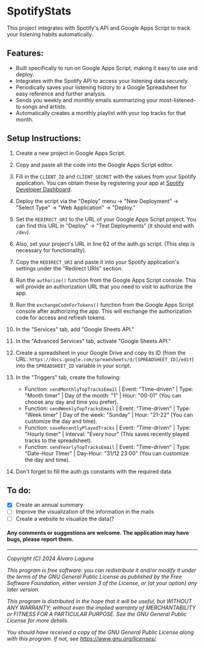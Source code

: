 # SpotifyStats
This project integrates with Spotify's API and Google Apps Script to track your listening habits automatically.
## Features:
- Built specifically to run on Google Apps Script, making it easy to use and deploy.
- Integrates with the Spotify API to access your listening data securely.
- Periodically saves your listening history to a Google Spreadsheet for easy reference and further analysis.
- Sends you weekly and monthly emails summarizing your most-listened-to songs and artists.
- Automatically creates a monthly playlist with your top tracks for that month.
## Setup Instructions:
1. Create a new project in Google Apps Script.  
2. Copy and paste all the code into the Google Apps Script editor.  
3. Fill in the `CLIENT_ID` and `CLIENT_SECRET` with the values from your Spotify application. You can obtain these by registering your app at [Spotify Developer Dashboard](https://developer.spotify.com/dashboard/applications).  
4. Deploy the script via the "Deploy" menu -> "New Deployment" -> "Select Type" -> "Web Application" -> "Deploy."  
5. Set the `REDIRECT_URI` to the URL of your Google Apps Script project. You can find this URL in "Deploy" -> "Test Deployments" (it should end with `/dev`).  
6. Also, set your project's URL in line 62 of the auth.gs script. (This step is necessary for functionality).  
7. Copy the `REDIRECT_URI` and paste it into your Spotify application's settings under the "Redirect URIs" section.  
8. Run the `authorize()` function from the Google Apps Script console. This will provide an authorization URL that you need to visit to authorize the app.  
9. Run the `exchangeCodeForTokens()` function from the Google Apps Script console after authorizing the app. This will exchange the authorization code for access and refresh tokens.  
10. In the "Services" tab, add "Google Sheets API."  
11. In the "Advanced Services" tab, activate "Google Sheets API."  
12. Create a spreadsheet in your Google Drive and copy its ID (from the URL: `https://docs.google.com/spreadsheets/d/[SPREADSHEET_ID]/edit`) into the `SPREADSHEET_ID` variable in your script.  

13. In the "Triggers" tab, create the following:  
    - Function: `sendMonthlyTopTracksEmail` | Event: "Time-driven" | Type: "Month timer" | Day of the month: "1" | Hour: "00-01" (You can choose any day and time you prefer).  
    - Function: `sendWeeklyTopTracksEmail` | Event: "Time-driven" | Type: "Week timer" | Day of the week: "Sunday" | Hour: "21-22" (You can customize the day and time).  
    - Function: `saveRecentlyPlayedTracks` | Event: "Time-driven" | Type: "Hourly timer" | Interval: "Every hour" (This saves recently played tracks to the spreadsheet).
    - Function: `sendYearlyTopTracksEmail` | Event: "Time-driven" | Type: "Date-Hour TImer" | Day-Hour: "31/12 23:00" (You can customize the day and time).  
14. Don't forget to fill the auth.gs constants with the required data

## To do:
- [x] Create an annual summary
- [ ] Improve the visualization of the information in the mails
- [ ] Create a website to visualize the data(?

#### Any comments or suggestions are welcome. The application may have bugs, please report them. 

- - -
*Copyright (C) 2024  Álvaro Laguna*

*This program is free software: you can redistribute it and/or modify
it under the terms of the GNU General Public License as published by
the Free Software Foundation, either version 3 of the License, or
(at your option) any later version.*

*This program is distributed in the hope that it will be useful,
but WITHOUT ANY WARRANTY; without even the implied warranty of
MERCHANTABILITY or FITNESS FOR A PARTICULAR PURPOSE.  See the
GNU General Public License for more details.*

*You should have received a copy of the GNU General Public License
along with this program.  If not, see <https://www.gnu.org/licenses/>.*

